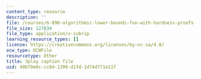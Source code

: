 ```yaml
---
content_type: resource
description: ''
file: /courses/6-890-algorithmic-lower-bounds-fun-with-hardness-proofs-fall-2014/49b70e0ccc041399d1fd1d74d771e11f_ogbjia9gp34.srt
file_size: 127834
file_type: application/x-subrip
learning_resource_types: []
license: https://creativecommons.org/licenses/by-nc-sa/4.0/
ocw_type: OCWFile
resourcetype: Other
title: 3play caption file
uid: 49b70e0c-cc04-1399-d1fd-1d74d771e11f
---
```

